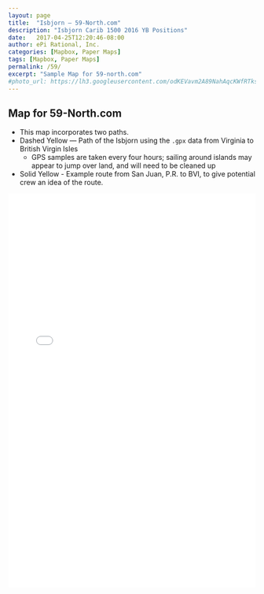 ```yaml
---
layout: page
title:  "Isbjorn — 59-North.com"
description: "Isbjorn Carib 1500 2016 YB Positions"
date:   2017-04-25T12:20:46-08:00
author: ePi Rational, Inc.
categories: [Mapbox, Paper Maps]
tags: [Mapbox, Paper Maps]
permalink: /59/
excerpt: "Sample Map for 59-north.com"
#photo_url: https://lh3.googleusercontent.com/odKEVavm2A89NahAqcKWfRTksrGtVJO9SdfN41hSjL2Brz0rXDXh-tkmRcSvRDifFjA=h150
---
```


## Map for 59-North.com

* This map incorporates two paths.
* Dashed Yellow — Path of the Isbjorn using the `.gpx` data from Virginia to British Virgin Isles
  * GPS samples are taken every four hours; sailing around islands may appear to jump over land, and will need to be cleaned up
* Solid Yellow - Example route from San Juan, P.R. to BVI, to give potential crew an idea of the route.  


<iframe allowfullscreen="true" width = "100%" height = "800" frameborder="0" src="/59/map">
  <p>Your browser does not support iframes.</p>
</iframe>
